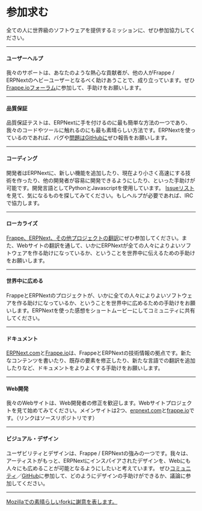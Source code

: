 # 参加求む

<p class="lead">
全ての人に世界級のソフトウェアを提供するミッションに、ぜひ参加協力してください。
</p>
<hr>
<div class="row">
	<div class="col-md-4">
		<h4>ユーザーヘルプ</h4>
	</div>
	<div class="col-md-8">
我々のサポートは、あなたのような熱心な貢献者が、他の人がFrappe / ERPNextのヘビーユーザーとなるべく助けあうことで、成り立っています。ぜひ<a href="https://discuss.erpnext.com" target="_blank">Frappe.ioフォーラム</a>に参加して、手助けをお願いします。
	</div>
</div>
<hr>
<div class="row">
	<div class="col-md-4">
		<h4>品質保証</h4>
	</div>
	<div class="col-md-8">
品質保証テストは、ERPNextに手を付けるのに最も簡単な方法の一つであり、我々のコードやツールに触れるのにも最も素晴らしい方法です。ERPNextを使っているのであれば、バグや<a href="https://github.com/frappe/erpnext/issues" target="_blank">問題はGitHubに</a>ぜひ報告をお願いします。
	</div>
</div>
<hr>
<div class="row">
	<div class="col-md-4">
		<h4>コーディング</h4>
	</div>
	<div class="col-md-8">
開発者はERPNextに、新しい機能を追加したり、現在より小さく高速にする技術を作ったり、他の開発者が容易に開発できるようにしたり、といった手助けが可能です。開発言語としてPythonとJavascriptを使用しています。
<a href="https://github.com/frappe/erpnext/issues" target="_blank">Issueリスト</a>を見て、気になるものを探してみてください。もしヘルプが必要であれば、IRCで協力します。
	</div>
</div>
<hr>
<div class="row">
	<div class="col-md-4">
		<h4>ローカライズ</h4>
	</div>
	<div class="col-md-8">
<a href="https://translate.erpnext.com">Frappe、ERPNext、その他プロジェクトの翻訳</a>にぜひ参加してください。また、Webサイトの翻訳を通して、いかにERPNextが全ての人々によりよいソフトウェアを作る助けになっているか、ということを世界中に伝えるための手助けをお願いします。
	</div>
</div>
<hr>
<div class="row">
	<div class="col-md-4">
		<h4>世界中に広める</h4>
	</div>
	<div class="col-md-8">
FrappeとERPNextのプロジェクトが、いかに全ての人々によりよいソフトウェアを作る助けになっているか、ということを世界中に広めるための手助けをお願いします。ERPNextを使った感想をショートムービーにしてコミュニティに共有してください。
	</div>
</div>
<hr>
<div class="row">
	<div class="col-md-4">
		<h4>ドキュメント</h4>
	</div>
	<div class="col-md-8">
		<a href="https://github.com/frappe/erpnext_com" target="_blank">ERPNext.com</a>と<a href="https://github.com/frappe/frappe_io" target="_blank">Frappe.io</a>は、FrappeとERPNextの技術情報の拠点です。新たなコンテンツを書いたり、既存の要素を修正したり、新たな言語での翻訳を追加したりなど、ドキュメントをよりよくする手助けをお願いします。
	</div>
</div>
<hr>
<div class="row">
	<div class="col-md-4">
		<h4>Web開発</h4>
	</div>
	<div class="col-md-8">
我々のWebサイトは、Web開発者の修正を歓迎します。Webサイトプロジェクトを見て始めてみてください。メインサイトは2つ、<a href="https://github.com/frappe/erpnext_com" target="_blank">erpnext.com</a>と<a href="https://github.com/frappe/frappe_io" target="_blank">frappe.io</a>です。（リンクはソースリポジトリです）
	</div>
</div>
<hr>
<div class="row">
	<div class="col-md-4">
		<h4>ビジュアル・デザイン</h4>
	</div>
	<div class="col-md-8">
ユーザビリティとデザインは、Frappe / ERPNextの強みの一つです。我々は、アーティストがもっと、ERPNextにインスパイアされたデザインを、Webにも人々にも広めることが可能となるようにしたいと考えています。
ぜひ<a href="https://discuss.erpnext.com" target="_blank">コミュニティ</a>／<a href="https://github.com/frappe/erpnext/issues" target="_blank">GitHub</a>に参加して、どのようにデザインの手助けができるか、議論に参加してください。
	</div>
</div>
<hr>

<p><a href="https://www.mozilla.org/en-US/contribute/" class="text-muted" target="_blank">Mozillaでの素晴らしいforkに謝意を表します。</a></p>

